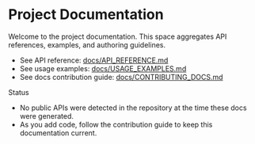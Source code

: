 # Project Documentation

Welcome to the project documentation. This space aggregates API references, examples, and authoring guidelines.

- See API reference: [docs/API_REFERENCE.md](./API_REFERENCE.md)
- See usage examples: [docs/USAGE_EXAMPLES.md](./USAGE_EXAMPLES.md)
- See docs contribution guide: [docs/CONTRIBUTING_DOCS.md](./CONTRIBUTING_DOCS.md)

Status
- No public APIs were detected in the repository at the time these docs were generated.
- As you add code, follow the contribution guide to keep this documentation current.